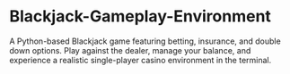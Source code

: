 # Blackjack-Gameplay-Environment
A Python-based Blackjack game featuring betting, insurance, and double down options. Play against the dealer, manage your balance, and experience a realistic single-player casino environment in the terminal.
